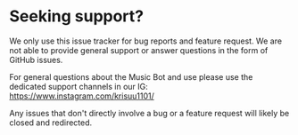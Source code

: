 # Seeking support?

We only use this issue tracker for bug reports and feature request. We are not able to provide general support or answer questions in the form of GitHub issues.

For general questions about the Music Bot and use please use the dedicated support channels in our IG: https://www.instagram.com/krisuu1101/

Any issues that don't directly involve a bug or a feature request will likely be closed and redirected.
